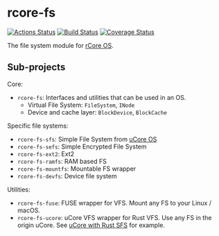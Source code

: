 # rcore-fs

[![Actions Status](https://github.com/rcore-os/rcore-fs/workflows/CI/badge.svg)](https://github.com/rcore-os/rcore-fs/actions)
[![Build Status](https://travis-ci.org/rcore-os/rcore-fs.svg?branch=master)](https://travis-ci.org/rcore-os/rcore-fs)
[![Coverage Status](https://coveralls.io/repos/github/rcore-os/rcore-fs/badge.svg?branch=master)](https://coveralls.io/github/rcore-os/rcore-fs?branch=master)

The file system module for [rCore OS](https://github.com/rcore-os/rCore).

## Sub-projects

Core:

* `rcore-fs`: Interfaces and utilities that can be used in an OS.
  * Virtual File System: `FileSystem`, `INode`
  * Device and cache layer: `BlockDevice`, `BlockCache`

Specific file systems:

* `rcore-fs-sfs`: Simple File System from [uCore OS](https://github.com/chyyuu/ucore_os_lab)
* `rcore-fs-sefs`: Simple Encrypted File System 
* `rcore-fs-ext2`: Ext2
* `rcore-fs-ramfs`: RAM based FS
* `rcore-fs-mountfs`: Mountable FS wrapper
* `rcore-fs-devfs`: Device file system

Utilities:

* `rcore-fs-fuse`: FUSE wrapper for VFS. Mount any FS to your Linux / macOS.
* `rcore-fs-ucore`: uCore VFS wrapper for Rust VFS. Use any FS in the origin uCore. See [uCore with Rust SFS](https://github.com/wangrunji0408/ucore_os_lab/tree/rust-fs/labcodes_answer/lab8_result) for example.